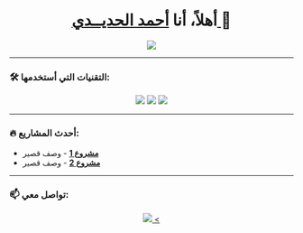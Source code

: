 <h1 align="center">
  أهلاً، أنا <a href="https://github.com/YOUR_USERNAME"> أحمد الحديــدي </a> 👋
</h1>

<p align="center">
  <img src="https://readme-typing-svg.herokuapp.com/?lines=Frontend%20Developer;Angular%20Specialist;Firebase%20Lover&center=true&width=500&height=50">
</p>

---

### 🛠 التقنيات التي أستخدمها:
<p align="center">
  <img src="https://img.shields.io/badge/Angular-DD0031?style=for-the-badge&logo=angular&logoColor=white" />
  <img src="https://img.shields.io/badge/TypeScript-3178C6?style=for-the-badge&logo=typescript&logoColor=white" />
  <img src="https://img.shields.io/badge/Firebase-FFCA28?style=for-the-badge&logo=firebase&logoColor=black" />
</p>

---

### 🔥 أحدث المشاريع:
- **[مشروع 1](https://github.com/YOUR_USERNAME/PROJECT_1)** - وصف قصير  
- **[مشروع 2](https://github.com/YOUR_USERNAME/PROJECT_2)** - وصف قصير  

---

### 📫 تواصل معي:
<p align="center">
  <a href="https://www.linkedin.com/in/YOUR_USERNAME/">
    <img src="https://img.shields.io/badge/LinkedIn-0077B5?style=for-the-badge&logo=linkedin&logoColor=white" />
  <
